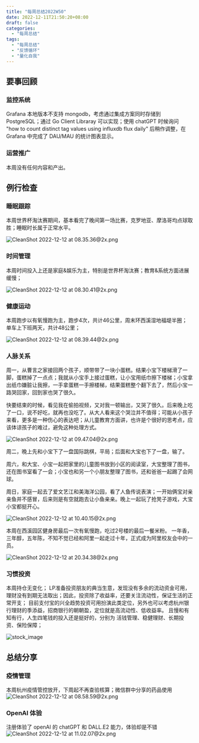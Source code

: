 ```yaml
---
title: "每周总结2022W50"
date: 2022-12-11T21:50:20+08:00
draft: false
categories:
  - "每周总结"
tags:
  - "每周总结"
  - "反馈循环"
  - "量化自我"
---
```


## 要事回顾

### 监控系统

Grafana 本地版本不支持 mongodb，考虑通过集成方案同时存储到 PostgreSQL；通过 Go Client Libraray 可以实现；使用 chatGPT 时候询问 "how to count distinct tag values using influxdb flux daily" 后稍作调整，在 Grafana 中完成了 DAU/MAU 的统计图表显示。

### 运营推广

本周没有任何内容和产出。

## 例行检查

### 睡眠跟踪

本周世界杯淘汰赛期间，基本看完了晚间第一场比赛，克罗地亚、摩洛哥均点球取胜；睡眠时长属于正常水平。

![CleanShot 2022-12-12 at 08.35.36@2x.png](https://cdn.nlark.com/yuque/0/2022/png/177619/1670805363630-4dda53ce-4ae6-470b-9a70-446e4b516a4c.png#averageHue=%23f0f1f1&clientId=u9c2755f4-2b2c-4&crop=0&crop=0&crop=1&crop=1&from=paste&height=238&id=u88d37950&margin=%5Bobject%20Object%5D&name=CleanShot%202022-12-12%20at%2008.35.36%402x.png&originHeight=476&originWidth=790&originalType=binary&ratio=1&rotation=0&showTitle=false&size=236063&status=done&style=none&taskId=ue1101fbf-1178-4589-a6f9-a39795e329c&title=&width=395)

### 时间管理

本周时间投入上还是家庭&娱乐为主，特别是世界杯淘汰赛；教育&系统方面进展缓慢；

![CleanShot 2022-12-12 at 08.30.41@2x.png](https://cdn.nlark.com/yuque/0/2022/png/177619/1670805064196-38874415-48a4-40b3-8f20-cc78f6de1efb.png#averageHue=%23312e2d&clientId=u9c2755f4-2b2c-4&crop=0&crop=0&crop=1&crop=1&from=paste&height=646&id=u7dc1afe8&margin=%5Bobject%20Object%5D&name=CleanShot%202022-12-12%20at%2008.30.41%402x.png&originHeight=1292&originWidth=1678&originalType=binary&ratio=1&rotation=0&showTitle=false&size=404553&status=done&style=none&taskId=uf69b42ca-6c83-4d6d-8507-67bbc844abf&title=&width=839)

### 健康运动

本周跑步以有氧慢跑为主，跑步4次，共计46公里，周末环西溪湿地福堤半圈；
单车上下班两天，共计48公里；

![CleanShot 2022-12-12 at 08.39.44@2x.png](https://cdn.nlark.com/yuque/0/2022/png/177619/1670805602014-53900665-27ca-46b6-9ee0-fc90e9c1a331.png#averageHue=%23f0f2f2&clientId=u9c2755f4-2b2c-4&crop=0&crop=0&crop=1&crop=1&from=paste&height=252&id=u7faea992&margin=%5Bobject%20Object%5D&name=CleanShot%202022-12-12%20at%2008.39.44%402x.png&originHeight=504&originWidth=1742&originalType=binary&ratio=1&rotation=0&showTitle=false&size=751059&status=done&style=none&taskId=ub6fa8f5d-06d6-4a0a-9bb2-9f9ccfc613e&title=&width=871)

### 人脉关系

周一，从曹言之家接回两个孩子，顺带带了一块小蛋糕。结果小宝下楼梯滑了一脚，蛋糕掉了一点点；我就从小宝手上接过蛋糕，让小宝用纸巾擦下楼梯；小宝拿出纸巾嫌脏让我擦，一手拿蛋糕一手擦楼梯，结果蛋糕整个翻下去了，然后小宝一路哭回家，回到家也哭了很久。

快要结束的时候，看见我在偷拍视频，又对我一顿输出，又哭了很久。后来晚上吃了一口，说不好吃，就再也没吃了。从大人看来这个哭泣并不值得；可能从小孩子来看，更多是一种伤心的表达吧；从儿童教育方面讲，也许是个很好的思考点，应该体谅孩子的难过，避免这种处理方式。

![CleanShot 2022-12-12 at 09.47.04@2x.png](https://cdn.nlark.com/yuque/0/2022/png/177619/1670809636819-f2b5afd4-fcc7-4bbb-8b69-a18078c612de.png#averageHue=%23958e7c&clientId=u9c2755f4-2b2c-4&crop=0&crop=0&crop=1&crop=1&from=paste&height=338&id=ufd39cdf6&margin=%5Bobject%20Object%5D&name=CleanShot%202022-12-12%20at%2009.47.04%402x.png&originHeight=676&originWidth=1490&originalType=binary&ratio=1&rotation=0&showTitle=false&size=1771040&status=done&style=none&taskId=u68f15981-cf9e-4b65-a02e-06112b50d61&title=&width=745)

周二，晚上先和小宝下了一盘国际跳棋，平局；后面和大宝也下了一盘，输了。

周六，和大宝、小宝一起把家里的儿童图书放到小区的阅读室，大宝整理了图书，还在图书室看了一会；小宝也和另一个小朋友整理了图书，还和爸爸一起踢了会网球。

周日，家庭一起去了爱文艺江和美海洋公园，看了人鱼传说表演；一开始俩宝对亲亲鱼并不感冒，后来则是有空就跑去让小鱼亲亲。晚上一起玩了抢凳子游戏，大宝小宝都挺开心。

![CleanShot 2022-12-12 at 10.40.15@2x.png](https://cdn.nlark.com/yuque/0/2022/png/177619/1670812830827-10f898ba-40cf-46a0-a970-4c88bbf8d8f2.png#averageHue=%23808874&clientId=u9c2755f4-2b2c-4&crop=0&crop=0&crop=1&crop=1&from=paste&height=429&id=u2812537e&margin=%5Bobject%20Object%5D&name=CleanShot%202022-12-12%20at%2010.40.15%402x.png&originHeight=858&originWidth=1794&originalType=binary&ratio=1&rotation=0&showTitle=false&size=3002697&status=done&style=none&taskId=uc8d93017-6924-4dd9-91af-3eca371ff17&title=&width=897)

本周在西溪园区健身房最后一次有氧慢跑，吃过2号楼的最后一餐米粉。
一年香，三年醇，五年陈，不知不觉已经和阿里一起走过十年，正式成为阿里校友会中的一员。

![CleanShot 2022-12-12 at 20.34.38@2x.png](https://cdn.nlark.com/yuque/0/2022/png/177619/1670848501062-a3f12366-9d13-446b-b5ca-1aedb3890397.png#averageHue=%238e8f84&clientId=u9c2755f4-2b2c-4&crop=0&crop=0&crop=1&crop=1&from=paste&height=530&id=u15501723&margin=%5Bobject%20Object%5D&name=CleanShot%202022-12-12%20at%2020.34.38%402x.png&originHeight=1060&originWidth=1682&originalType=binary&ratio=1&rotation=0&showTitle=false&size=3221349&status=done&style=none&taskId=u785cdad5-b244-4d10-80de-7972fef8736&title=&width=841)

### 习惯投资
本周持仓无变化；
LP准备投资朋友的典当生意，发现没有多余的流动资金可用，理财没有到期无法取出；因此，投资除了收益率，还要关注流动性，保证生活的正常开支；
目前支付宝的兴全趋势投资可用扮演此类定位，另外也可以考虑杭州银行理财的季添益，招商银行的朝朝盈，定位就是高流动性、低收益率。
且慢和有知有行，人生四笔钱的投入还是挺好的，分别为 活钱管理、稳健理财、长期投资、保险保障；

![stock_image](https://cdn.nlark.com/yuque/0/2022/png/177619/1670848721993-890bbb3e-12ef-49fd-8a47-f4250bf9af73.png?x-oss-process=image%2Fresize%2Cw_1500%2Climit_0)


## 总结分享

### 疫情管理
本周杭州疫情管控放开，下周起不再查验核算；微信群中分享的药品使用
![CleanShot 2022-12-12 at 08.58.59@2x.png](https://cdn.nlark.com/yuque/0/2022/png/177619/1670806757450-fe2616d0-453f-41e3-83f1-f53971e82f24.png#averageHue=%23dbd4c7&clientId=u9c2755f4-2b2c-4&crop=0&crop=0&crop=1&crop=1&from=paste&height=407&id=u8462ef39&margin=%5Bobject%20Object%5D&name=CleanShot%202022-12-12%20at%2008.58.59%402x.png&originHeight=814&originWidth=1720&originalType=binary&ratio=1&rotation=0&showTitle=false&size=1384436&status=done&style=none&taskId=u15d2a7c3-7822-4056-9da4-871ffb7485f&title=&width=860)

### OpenAI 体验
注册体验了 openAI 的 chatGPT 和 DALL.E2 能力，体验却是不错
![CleanShot 2022-12-12 at 11.02.07@2x.png](https://cdn.nlark.com/yuque/0/2022/png/177619/1670814144206-35e95a35-c062-452a-9e86-79eebdcc0f12.png#averageHue=%23aec1c9&clientId=u9c2755f4-2b2c-4&crop=0&crop=0&crop=1&crop=1&from=paste&height=298&id=u77c3e3d1&margin=%5Bobject%20Object%5D&name=CleanShot%202022-12-12%20at%2011.02.07%402x.png&originHeight=596&originWidth=2010&originalType=binary&ratio=1&rotation=0&showTitle=false&size=689494&status=done&style=none&taskId=ub40679e4-82b4-490d-9e74-ef51c9fee6a&title=&width=1005)
